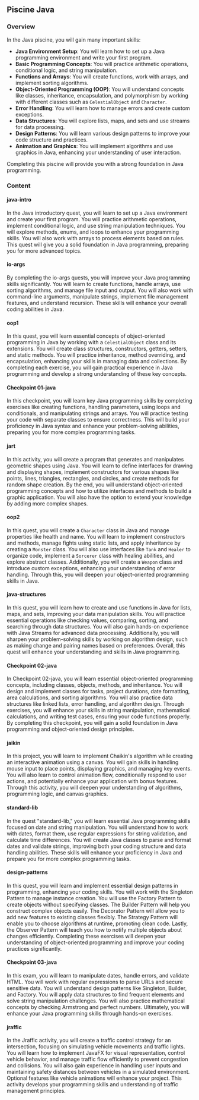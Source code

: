 ## Piscine Java

### Overview

In the Java piscine, you will gain many important skills:

- **Java Environment Setup**: You will learn how to set up a Java programming
  environment and write your first program.
- **Basic Programming Concepts**: You will practice arithmetic operations,
  conditional logic, and string manipulation.
- **Functions and Arrays**: You will create functions, work with arrays, and
  implement sorting algorithms.
- **Object-Oriented Programming (OOP)**: You will understand concepts like
  classes, inheritance, encapsulation, and polymorphism by working with
  different classes such as `CelestialObject` and `Character`.
- **Error Handling**: You will learn how to manage errors and create custom
  exceptions.
- **Data Structures**: You will explore lists, maps, and sets and use streams
  for data processing.
- **Design Patterns**: You will learn various design patterns to improve your
  code structure and practices.
- **Animation and Graphics**: You will implement algorithms and use graphics in
  Java, enhancing your understanding of user interaction.

Completing this piscine will provide you with a strong foundation in Java
programming.

### Content

#### java-intro

In the Java introductory quest, you will learn to set up a Java environment and
create your first program. You will practice arithmetic operations, implement
conditional logic, and use string manipulation techniques. You will explore
methods, enums, and loops to enhance your programming skills. You will also work
with arrays to process elements based on rules. This quest will give you a solid
foundation in Java programming, preparing you for more advanced topics.

#### io-args

By completing the io-args quests, you will improve your Java programming skills
significantly. You will learn to create functions, handle arrays, use sorting
algorithms, and manage file input and output. You will also work with
command-line arguments, manipulate strings, implement file management features,
and understand recursion. These skills will enhance your overall coding
abilities in Java.

#### oop1

In this quest, you will learn essential concepts of object-oriented programming
in Java by working with a `CelestialObject` class and its extensions. You will
create class structures, constructors, getters, setters, and static methods. You
will practice inheritance, method overriding, and encapsulation, enhancing your
skills in managing data and collections. By completing each exercise, you will
gain practical experience in Java programming and develop a strong understanding
of these key concepts.

#### Checkpoint 01-java

In this checkpoint, you will learn key Java programming skills by completing
exercises like creating functions, handling parameters, using loops and
conditionals, and manipulating strings and arrays. You will practice testing
your code with separate classes to ensure correctness. This will build your
proficiency in Java syntax and enhance your problem-solving abilities, preparing
you for more complex programming tasks.

#### jart

In this activity, you will create a program that generates and manipulates
geometric shapes using Java. You will learn to define interfaces for drawing and
displaying shapes, implement constructors for various shapes like points, lines,
triangles, rectangles, and circles, and create methods for random shape
creation. By the end, you will understand object-oriented programming concepts
and how to utilize interfaces and methods to build a graphic application. You
will also have the option to extend your knowledge by adding more complex
shapes.

#### oop2

In this quest, you will create a `Character` class in Java and manage properties
like health and name. You will learn to implement constructors and methods,
manage fights using static lists, and apply inheritance by creating a `Monster`
class. You will also use interfaces like `Tank` and `Healer` to organize code,
implement a `Sorcerer` class with healing abilities, and explore abstract
classes. Additionally, you will create a `Weapon` class and introduce custom
exceptions, enhancing your understanding of error handling. Through this, you
will deepen your object-oriented programming skills in Java.

#### java-structures

In this quest, you will learn how to create and use functions in Java for lists,
maps, and sets, improving your data manipulation skills. You will practice
essential operations like checking values, comparing, sorting, and searching
through data structures. You will also gain hands-on experience with Java
Streams for advanced data processing. Additionally, you will sharpen your
problem-solving skills by working on algorithm design, such as making change and
pairing names based on preferences. Overall, this quest will enhance your
understanding and skills in Java programming.

#### Checkpoint 02-java

In Checkpoint 02-java, you will learn essential object-oriented programming
concepts, including classes, objects, methods, and inheritance. You will design
and implement classes for tasks, project durations, date formatting, area
calculations, and sorting algorithms. You will also practice data structures
like linked lists, error handling, and algorithm design. Through exercises, you
will enhance your skills in string manipulation, mathematical calculations, and
writing test cases, ensuring your code functions properly. By completing this
checkpoint, you will gain a solid foundation in Java programming and
object-oriented design principles.

#### jaikin

In this project, you will learn to implement Chaikin's algorithm while creating
an interactive animation using a canvas. You will gain skills in handling mouse
input to place points, displaying graphics, and managing key events. You will
also learn to control animation flow, conditionally respond to user actions, and
potentially enhance your application with bonus features. Through this activity,
you will deepen your understanding of algorithms, programming logic, and canvas
graphics.

#### standard-lib

In the quest "standard-lib," you will learn essential Java programming skills
focused on date and string manipulation. You will understand how to work with
dates, format them, use regular expressions for string validation, and calculate
time differences. You will create Java classes to parse and format dates and
validate strings, improving both your coding structure and data handling
abilities. These skills will enhance your proficiency in Java and prepare you
for more complex programming tasks.

#### design-patterns

In this quest, you will learn and implement essential design patterns in
programming, enhancing your coding skills. You will work with the Singleton
Pattern to manage instance creation. You will use the Factory Pattern to create
objects without specifying classes. The Builder Pattern will help you construct
complex objects easily. The Decorator Pattern will allow you to add new features
to existing classes flexibly. The Strategy Pattern will enable you to choose
algorithms at runtime, promoting clean code. Lastly, the Observer Pattern will
teach you how to notify multiple objects about changes efficiently. Completing
these exercises will deepen your understanding of object-oriented programming
and improve your coding practices significantly.

#### Checkpoint 03-java

In this exam, you will learn to manipulate dates, handle errors, and validate
HTML. You will work with regular expressions to parse URLs and secure sensitive
data. You will understand design patterns like Singleton, Builder, and Factory.
You will apply data structures to find frequent elements and solve string
manipulation challenges. You will also practice mathematical concepts by
checking Armstrong and perfect numbers. Ultimately, you will enhance your Java
programming skills through hands-on exercises.

#### jraffic

In the Jraffic activity, you will create a traffic control strategy for an
intersection, focusing on simulating vehicle movements and traffic lights. You
will learn how to implement JavaFX for visual representation, control vehicle
behavior, and manage traffic flow efficiently to prevent congestion and
collisions. You will also gain experience in handling user inputs and
maintaining safety distances between vehicles in a simulated environment.
Optional features like vehicle animations will enhance your project. This
activity develops your programming skills and understanding of traffic
management principles.
